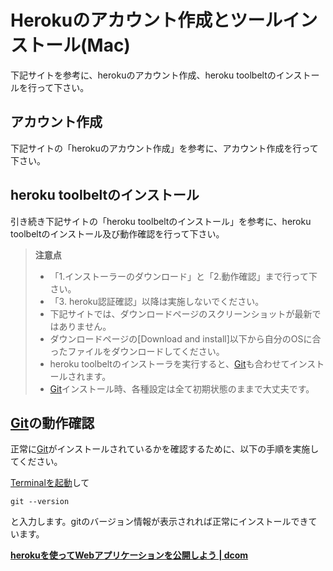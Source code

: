 # Herokuのアカウント作成とツールインストール(Mac)

下記サイトを参考に、herokuのアカウント作成、heroku toolbeltのインストールを行って下さい。

## アカウント作成

下記サイトの「herokuのアカウント作成」を参考に、アカウント作成を行って下さい。

## heroku toolbeltのインストール

引き続き下記サイトの「heroku toolbeltのインストール」を参考に、heroku toolbeltのインストール及び動作確認を行って下さい。  

> **注意点**
> * 「1.インストーラーのダウンロード」と「2.動作確認」まで行って下さい。
> * 「3. heroku認証確認」以降は実施しないでください。
> * 下記サイトでは、ダウンロードページのスクリーンショットが最新ではありません。
> * ダウンロードページの[Download and install]以下から自分のOSに合ったファイルをダウンロードしてください。
> * heroku toolbeltのインストーラを実行すると、[Git](https://git-scm.com/)も合わせてインストールされます。
> * [Git](https://git-scm.com/)インストール時、各種設定は全て初期状態のままで大丈夫です。

## [Git](https://git-scm.com/)の動作確認

正常に[Git](https://git-scm.com/)がインストールされているかを確認するために、以下の手順を実施してください。

[Terminalを起動](tipsForMac.md#terminalの起動方法)して
```
git --version
```
と入力します。gitのバージョン情報が表示されれば正常にインストールできています。

**[herokuを使ってWebアプリケーションを公開しよう | dcom](http://www.dcom-web.co.jp/technology/heroku1/)**
